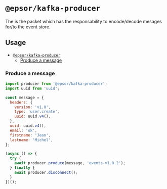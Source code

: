 # `@epsor/kafka-producer`

The is the packet which has the responsability to encode/decode mesages for/to the event store.

## Usage

- [`@epsor/kafka-producer`](#epsorkafka-producer)
  - [Produce a message](#Produce-a-message)

### Produce a message

```js
import producer from '@epsor/kafka-producer';
import uuid from 'uuid';

const message = {
  headers: {
    version: 'v1.0',
    type: 'user.create',
    uuid: uuid.v4(),
  },
  uuid: uuid.v4(),
  email: 'ok',
  firstname: 'Jean',
  lastname: 'Michel',
};

(async () => {
  try {
    await producer.produce(message, 'events-v1.0.2');
  } finally {
    await producer.disconnect();
  }
})();
```

